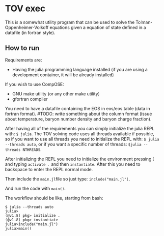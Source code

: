 # TOV exec

This is a somewhat utility program that can be used to solve the Tolman-Oppenheimer-Volkoff equations given a equation of state defined in a datafile (in fortran style).

## How to run

Requirements are:
- Having the julia programming language installed (if you are using a development container, it will be already installed)

If you wish to use CompOSE:
- GNU make utility (or any other make utility)
- gfortran compiler

You need to have a datafile containing the EOS in eos/eos.table (data in fortran format). #TODO: write something about the column format (issue about temperature, baryon number density and baryon charge fraction).

After having all of the requirements you can simply initialize the julia REPL with: `$ julia`. The TOV solving code uses all threads available if possible, so if you want to use all threads you need to initialize the REPL with: `$ julia --threads auto`, or if you want a specific number of threads: `$julia --threads NTHREADS`.

After initializing the REPL you need to initialize the environment pressing `]` and typing `activate .` and then `instantiate`. After this you need to backspace to enter the REPL normal mode.

Then include the `main.jl`file so just type: `include("main.jl")`.

And run the code with `main()`.

The workflow should be like, starting from bash:

```
$ julia --threads auto
julia>
(@v1.8) pkg> initialize .
(@v1.8) pkg> instantiate
julia>include("main.jl")
julia>main()
```
